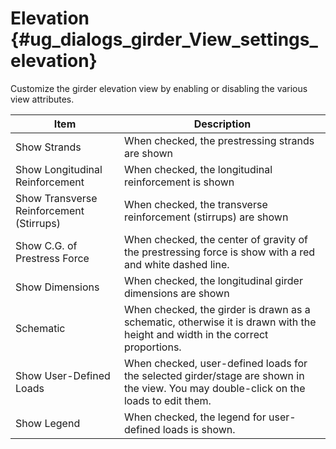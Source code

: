 Elevation {#ug_dialogs_girder_View_settings_elevation}
==============================================
Customize the girder elevation view by enabling or disabling the various view attributes.

Item | Description
-----|---------
Show Strands | When checked, the prestressing strands are shown
Show Longitudinal Reinforcement | When checked, the longitudinal reinforcement is shown
Show Transverse Reinforcement (Stirrups) | When checked, the transverse reinforcement (stirrups) are shown
Show C.G. of Prestress Force | When checked, the center of gravity of the prestressing force is show with a red and white dashed line.
Show Dimensions | When checked, the longitudinal girder dimensions are shown
Schematic | When checked, the girder is drawn as a schematic, otherwise it is drawn with the height and width in the correct proportions.
Show User-Defined Loads | When checked, user-defined loads for the selected girder/stage are shown in the view. You may double-click on the loads to edit them.
Show Legend | When checked, the legend for user-defined loads is shown.
